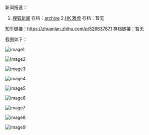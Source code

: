 新闻报道：
1. [搜狐新闻](https://www.sohu.com/a/555234678_120388781) 存档：[archive](https://web.archive.org/web/20220609142126/https://www.sohu.com/a/555234678_120388781)
2.[HK 雅虎](https://hk.news.yahoo.com/%E6%B1%9F%E8%A5%BF%E7%94%B7%E5%AD%90%E7%B5%90%E5%A9%9A16%E5%B9%B4-dna%E6%8F%AD%E4%B8%89%E5%80%8B%E5%B0%8F%E5%AD%A9%E4%B8%A6%E9%9D%9E%E8%A6%AA%E7%94%9F-092900053.html) 存档：暂无

知乎链接：https://zhuanlan.zhihu.com/p/526637671 存档链接：暂无

截图如下：

![image1](v2-0ff04edc550a1f79df8927f6ed6c4d1f_1440w.jpeg)

![image2](v2-1fb84c19e83bc7aa71de5909e6794621_1440w.jpeg)

![image3](v2-7dd6b7082ba3f2cddaa5834b66248e56_1440w.jpeg)

![image4](v2-8cace47d8741c99fb03629592150c2dd_1440w.jpeg)

![image5](v2-91c2996b4bfb46509e65de6e9d4334cc_1440w.jpeg)

![image6](v2-9598fd0f6a186da72eed2c5239888ad8_1440w.jpeg)

![image7](v2-b93e53d3cc665729c8aab5ca4accb122_1440w.jpeg)

![image8](v2-c5b97fbc8948505853848ce29cc617c5_1440w.jpeg)

![image9](v2-e694a90073f2d81d9fc8877c3df48c58_1440w.jpeg)
